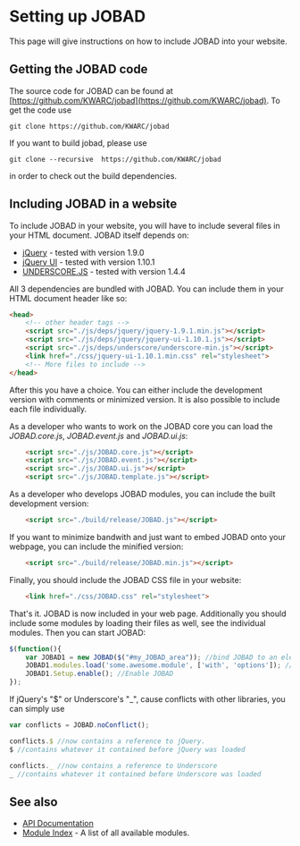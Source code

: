 # Setting up JOBAD
This page will give instructions on how to include JOBAD into your website. 
## Getting the JOBAD code
The source code for JOBAD can be found at [https://github.com/KWARC/jobad](https://github.com/KWARC/jobad). 
To get the code use 

    git clone https://github.com/KWARC/jobad
    
If you want to build jobad, please use

    git clone --recursive  https://github.com/KWARC/jobad
    
in order to check out the build dependencies. 
## Including JOBAD in a website
To include JOBAD in your website, you will have to include several files in your HTML document. 
JOBAD itself depends on: 

* [jQuery](http://jquery.com) - tested with version 1.9.0
* [jQuery UI](http://jqueryui.com/) - tested with version 1.10.1
* [UNDERSCORE.JS](http://underscorejs.org/) - tested with version 1.4.4

All 3 dependencies are bundled with JOBAD. You can include them in your HTML document header like so:
 
```html
<head>
	<!-- other header tags -->
	<script src="./js/deps/jquery/jquery-1.9.1.min.js"></script>
	<script src="./js/deps/jquery/jquery-ui-1.10.1.js"></script>
	<script src="./js/deps/underscore/underscore-min.js"></script>
	<link href="./css/jquery-ui-1.10.1.min.css" rel="stylesheet">
	<!-- More files to include -->
</head>
```
	
After this you have a choice. You can either include the development version with comments or minimized version. 
It is also possible to include each file individually. 

As a developer who wants to work on the JOBAD core you can load the *JOBAD.core.js*, *JOBAD.event.js* and *JOBAD.ui.js*: 

```html
	<script src="./js/JOBAD.core.js"></script>
	<script src="./js/JOBAD.event.js"></script>
	<script src="./js/JOBAD.ui.js"></script>
	<script src="./js/JOBAD.template.js"></script>
```

As a developer who develops JOBAD modules, you can include the built development version: 

```html
	<script src="./build/release/JOBAD.js"></script>
```

If you want to minimize bandwith and just want to embed JOBAD onto your webpage, you can include the minified version: 

```html
	<script src="./build/release/JOBAD.min.js"></script>
```

Finally, you should include the JOBAD CSS file in your website: 

```html
	<link href="./css/JOBAD.css" rel="stylesheet">
```

That's it. JOBAD is now included in your web page. Additionally you should include some modules by loading their files as well, see the individual modules. 
Then you can start JOBAD: 

```javascript
$(function(){
	var JOBAD1 = new JOBAD($("#my_JOBAD_area")); //bind JOBAD to an element on the page. 
	JOBAD1.modules.load('some.awesome.module', ['with', 'options']); //Load a module
	JOBAD1.Setup.enable(); //Enable JOBAD
});
```

If jQuery's "$" or Underscore's "_", cause conflicts with other libraries, you can simply use

```javascript
var conflicts = JOBAD.noConflict();

conflicts.$ //now contains a reference to jQuery. 
$ //contains whatever it contained before jQuery was loaded

conflicts._ //now contains a reference to Underscore
_ //contains whatever it contained before Underscore was loaded
```


## See also

* [API Documentation](api/index.md)
* [Module Index](modules/index.md) - A list of all available modules. 
